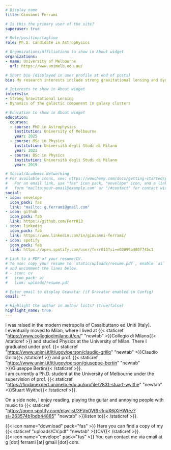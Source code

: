 ```yaml
---
# Display name
title: Giovanni Ferrami

# Is this the primary user of the site?
superuser: true

# Role/position/tagline
role: Ph.D. Candidate in Astrophysics

# Organizations/Affiliations to show in About widget
organizations:
- name: University of Melbourne
  url: https://www.unimelb.edu.au/

# Short bio (displayed in user profile at end of posts)
bio: My research interests include strong gravitational lensing and dynamics of clusters of galaxies.

# Interests to show in About widget
interests:
- Strong Gravitational Lensing
- Dynamics of the galactic component in galaxy clusters

# Education to show in About widget
education:
  courses:
  - course: PhD in Astrophysics
    institution: University of Melbourne
    year: 2025
  - course: MSc in Physics
    institution: Università degli Studi di Milano
    year: 2021
  - course: BSc in Physics
    institution: Università degli Studi di Milano
    year: 2019

# Social/Academic Networking
# For available icons, see: https://wowchemy.com/docs/getting-started/page-builder/#icons
#   For an email link, use "fas" icon pack, "envelope" icon, and a link in the
#   form "mailto:your-email@example.com" or "/#contact" for contact widget.
social:
- icon: envelope
  icon_pack: fas
  link: "mailto: g.ferrami@gmail.com"
- icon: github
  icon_pack: fab
  link: https://github.com/Ferr013
- icon: linkedin
  icon_pack: fab
  link: https://www.linkedin.com/in/giovanni-ferrami/
- icon: spotify
  icon_pack: fab
  link: https://open.spotify.com/user/ferr013?si=e03099a480f745c1

# Link to a PDF of your resume/CV.
# To use: copy your resume to `static/uploads/resume.pdf`, enable `ai` icons in `params.toml`, 
# and uncomment the lines below.
# - icon: cv
#   icon_pack: ai
#   link: uploads/resume.pdf

# Enter email to display Gravatar (if Gravatar enabled in Config)
email: ""

# Highlight the author in author lists? (true/false)
highlight_name: true
---
```

I was raised in the modern metropolis of Casalbuttano ed Uniti (Italy). <br />
I eventually moved to Milan, where I lived at {{< staticref "https://www.collegiodimilano.it/en/" "newtab" >}}Collegio di Milano{{< /staticref >}} and studied Physics at the University of Milan.
There I graduated under prof. {{< staticref "https://www.unimi.it/it/ugov/person/claudio-grillo" "newtab" >}}Claudio Grillo{{< /staticref >}} and prof. {{< staticref "https://www.unimi.it/it/ugov/person/giuseppe-bertin" "newtab" >}}Giuseppe Bertin{{< /staticref >}}. <br />
I am currently a Ph.D. student at the University of Melbourne under the supervision of prof. {{< staticref "https://findanexpert.unimelb.edu.au/profile/2831-stuart-wyithe" "newtab" >}}Stuart Wyithe{{< /staticref >}}.

On a side note, I enjoy reading, playing the guitar and annoying people with music to {{< staticref "https://open.spotify.com/playlist/3FVp0VRfrRnuX6jXjHWtez?si=263574b1bdb44885" "newtab" >}}listen to{{< /staticref >}}.

{{< icon name="download" pack="fas" >}} Here you can find a copy of my {{< staticref "uploads/CV.pdf" "newtab" >}}CV{{< /staticref >}}. <br />
{{< icon name="envelope" pack="fas" >}} You can contact me via email at g [dot] ferrami [at] gmail [dot] com.
